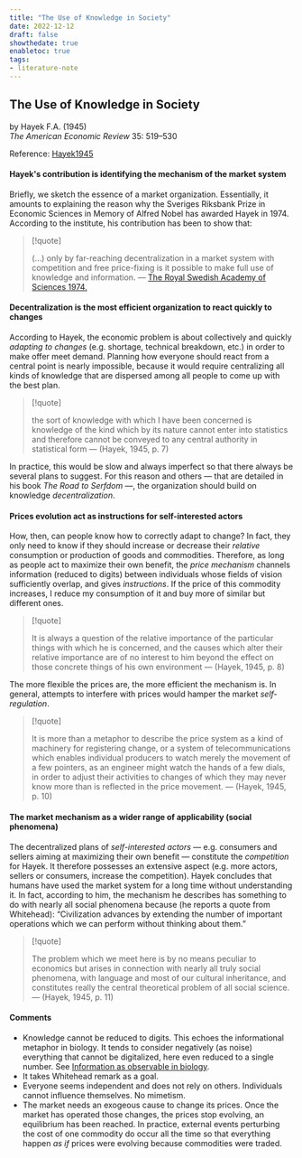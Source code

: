 ```yaml
---
title: "The Use of Knowledge in Society"
date: 2022-12-12
draft: false
showthedate: true
enabletoc: true
tags:
- literature-note
---
```


## **The Use of Knowledge in Society**     
by Hayek F.A. (1945)         
*The American Economic Review* 35: 519–530       

Reference: [Hayek1945](reference/Hayek1945.md)


#### Hayek's contribution is identifying the mechanism of the market system
Briefly, we sketch the essence of a market organization. Essentially, it amounts to explaining the reason why the Sveriges Riksbank Prize in Economic Sciences in Memory of Alfred Nobel has awarded Hayek in 1974. According to the institute, his contribution has been to show that:

>[!quote]
>
>(...) only by far-reaching decentralization in a market system with competition and free price-fixing is it possible to make full use of knowledge and information. — [The Royal Swedish Academy of Sciences 1974.](https://www.nobelprize.org/prizes/economic-sciences/1974/press-release/)

#### Decentralization is the most efficient organization to react quickly to changes 
According to Hayek, the economic problem is about collectively and quickly _adapting to changes_ (e.g. shortage, technical breakdown, etc.) in order to make offer meet demand. Planning how everyone should react from a central point is nearly impossible, because it would require centralizing all kinds of knowledge that are dispersed among all people to come up with the best plan. 

> [!quote] 
>
>the sort of knowledge with which I have been concerned is knowledge of the kind which by its nature cannot enter into statistics and therefore cannot be conveyed to any central authority in statistical form —  (Hayek, 1945, p. 7) 

In practice, this would be slow and always imperfect so that there always be several plans to suggest. For this reason and others — that are detailed in his book *The Road to Serfdom* —, the organization should build on knowledge *decentralization*.

#### Prices evolution act as instructions for self-interested actors
How, then, can people know how to correctly adapt to change? In fact, they only need to know if they should increase or decrease their _relative_ consumption or production of goods and commodities. Therefore, as long as people act to maximize their own benefit, the _price mechanism_ channels information (reduced to digits) between individuals whose fields of vision sufficiently overlap, and gives _instructions_. If the price of this commodity increases, I reduce my consumption of it and buy more of similar but different ones. 

> [!quote] 
>
>It is always a question of the relative importance of the particular things with which he is concerned, and the causes which alter their relative importance are of no interest to him beyond the effect on those concrete things of his own environment —  (Hayek, 1945, p. 8) 

The more flexible the prices are, the more efficient the mechanism is. In general, attempts to interfere with prices would hamper the market _self-regulation_.

> [!quote] 
>
>It is more than a metaphor to describe the price system as a kind of machinery for registering change, or a system of telecommunications which enables individual producers to watch merely the movement of a few pointers, as an engineer might watch the hands of a few dials, in order to adjust their activities to changes of which they may never know more than is reflected in the price movement. —  (Hayek, 1945, p. 10) 


#### The market mechanism as a wider range of applicability (social phenomena)
The decentralized plans of _self-interested actors_ — e.g. consumers and sellers aiming at maximizing their own benefit — constitute the _competition_ for Hayek. It therefore possesses an extensive aspect (e.g. more actors, sellers or consumers, increase the competition). Hayek concludes that humans have used the market system for a long time without understanding it. In fact, according to him, the mechanism he describes has something to do with nearly all social phenomena because (he reports a quote from Whitehead): “Civilization advances by extending the number of important operations which we can perform without thinking about them.”

> [!quote] 
>
>The problem which we meet here is by no means peculiar to economics but arises in connection with nearly all truly social phenomena, with language and most of our cultural inheritance, and constitutes really the central theoretical problem of all social science. —  (Hayek, 1945, p. 11) 


#### Comments

- Knowledge cannot be reduced to digits. This echoes the informational metaphor in biology. It tends to consider negatively (as noise) everything that cannot be digitalized, here even reduced to a single number. See [Information as observable in biology](note/Information%20as%20observable%20in%20biology.md).
- It takes Whitehead remark as a goal. 
- Everyone seems independent and does not rely on others. Individuals cannot influence themselves. No mimetism. 
- The market needs an exogeous cause to change its prices. Once the market has operated those changes, the prices stop evolving, an equilibrium has been reached. In practice, external events perturbing the cost of one commodity do occur all the time so that everything happen _as if_ prices were evolving because commodities were traded.